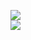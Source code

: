 [![](https://img.shields.io/badge/Made%20With-Github%20Spray-lightgrey.svg?style=for-the-badge&logo=github)](https://github.com/Annihil/github-spray#30448)  
[![](https://i.imgur.com/2DrTn0Z.gif)](https://github.com/Annihil/github-spray)